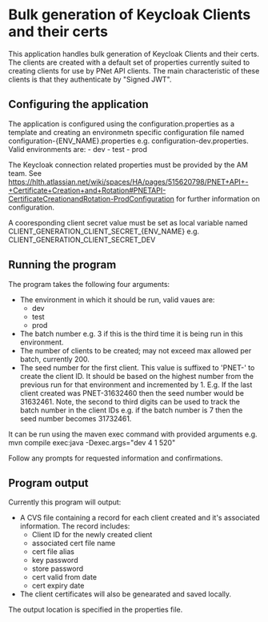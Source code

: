 # Bulk generation of Keycloak Clients and their certs

This application handles bulk generation of Keycloak Clients and their certs. The clients are created with a default set of properties currently suited to creating
clients for use by PNet API clients. The main characteristic of these clients is that they authenticate by "Signed JWT".

## Configuring the application
The application is configured using the configuration.properties as a template and creating an environmetn specific configuration file named configuration-{ENV_NAME}.properties e.g. configuration-dev.properties. Valid environments are:
    - dev
    - test
    - prod

The Keycloak connection related properties must be provided by the AM team. See https://hlth.atlassian.net/wiki/spaces/HA/pages/515620798/PNET+API+-+Certificate+Creation+and+Rotation#PNETAPI-CertificateCreationandRotation-ProdConfiguration for further information on configuration.

A cooresponding client secret value must be set as local variable named CLIENT_GENERATION_CLIENT_SECRET_{ENV_NAME} e.g. CLIENT_GENERATION_CLIENT_SECRET_DEV

## Running the program

The program takes the following four arguments:
- The environment in which it should be run, valid vaues are:
    - dev
    - test
    - prod
- The batch number e.g. 3 if this is the third time it is being run in this environment.
- The number of clients to be created; may not exceed max allowed per batch, currently 200.
- The seed number for the first client. This value is suffixed to 'PNET-' to create the client ID. It should be based on the highest number from the previous run for that environment and incremented by 1. E.g. If the last client created was PNET-31632460 then the seed number would be 31632461. Note, the second to third digits can be used to track the batch number in the client IDs e.g. if the batch number is 7 then the seed number becomes 31732461.


It can be run using the maven exec command with provided arguments e.g.
	 mvn compile exec:java -Dexec.args="dev 4 1 520"

Follow any prompts for requested information and confirmations.

## Program output

Currently this program will output:
- A CVS file containing a record for each client created and it's associated information. The record includes:
	- Client ID for the newly created client
    - associated cert file name
    - cert file alias
    - key password
    - store password
    - cert valid from date
    - cert expiry date
- The client certificates will also be genearated and saved locally. 

The output location is specified in the properties file.

